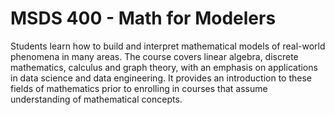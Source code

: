# MSDS 400 - Math for Modelers
Students learn how to build and interpret mathematical models of real-world phenomena in many areas. 
The course covers linear algebra, discrete mathematics, calculus and graph theory, with an emphasis on applications in data science and data engineering. 
It provides an introduction to these fields of mathematics prior to enrolling in courses that assume understanding of mathematical concepts. 
